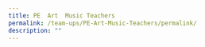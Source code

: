 ```yaml
---
title: PE  Art  Music Teachers
permalink: /team-ups/PE-Art-Music-Teachers/permalink/
description: ""
---
```


